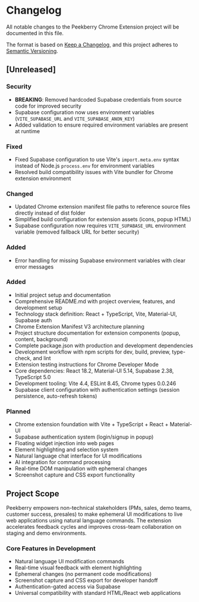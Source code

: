 # Changelog

All notable changes to the Peekberry Chrome Extension project will be documented in this file.

The format is based on [Keep a Changelog](https://keepachangelog.com/en/1.0.0/),
and this project adheres to [Semantic Versioning](https://semver.org/spec/v2.0.0.html).

## [Unreleased]

### Security

- **BREAKING**: Removed hardcoded Supabase credentials from source code for improved security
- Supabase configuration now uses environment variables (`VITE_SUPABASE_URL` and `VITE_SUPABASE_ANON_KEY`)
- Added validation to ensure required environment variables are present at runtime

### Fixed

- Fixed Supabase configuration to use Vite's `import.meta.env` syntax instead of Node.js `process.env` for environment variables
- Resolved build compatibility issues with Vite bundler for Chrome extension environment

### Changed

- Updated Chrome extension manifest file paths to reference source files directly instead of dist folder
- Simplified build configuration for extension assets (icons, popup HTML)
- Supabase configuration now requires `VITE_SUPABASE_URL` environment variable (removed fallback URL for better security)

### Added

- Error handling for missing Supabase environment variables with clear error messages

### Added

- Initial project setup and documentation
- Comprehensive README.md with project overview, features, and development setup
- Technology stack definition: React + TypeScript, Vite, Material-UI, Supabase auth
- Chrome Extension Manifest V3 architecture planning
- Project structure documentation for extension components (popup, content, background)
- Complete package.json with production and development dependencies
- Development workflow with npm scripts for dev, build, preview, type-check, and lint
- Extension testing instructions for Chrome Developer Mode
- Core dependencies: React 18.2, Material-UI 5.14, Supabase 2.38, TypeScript 5.0
- Development tooling: Vite 4.4, ESLint 8.45, Chrome types 0.0.246
- Supabase client configuration with authentication settings (session persistence, auto-refresh tokens)

### Planned

- Chrome extension foundation with Vite + TypeScript + React + Material-UI
- Supabase authentication system (login/signup in popup)
- Floating widget injection into web pages
- Element highlighting and selection system
- Natural language chat interface for UI modifications
- AI integration for command processing
- Real-time DOM manipulation with ephemeral changes
- Screenshot capture and CSS export functionality

## Project Scope

Peekberry empowers non-technical stakeholders (PMs, sales, demo teams, customer success, presales) to make ephemeral UI modifications to live web applications using natural language commands. The extension accelerates feedback cycles and improves cross-team collaboration on staging and demo environments.

### Core Features in Development

- Natural language UI modification commands
- Real-time visual feedback with element highlighting
- Ephemeral changes (no permanent code modifications)
- Screenshot capture and CSS export for developer handoff
- Authentication-gated access via Supabase
- Universal compatibility with standard HTML/React web applications
